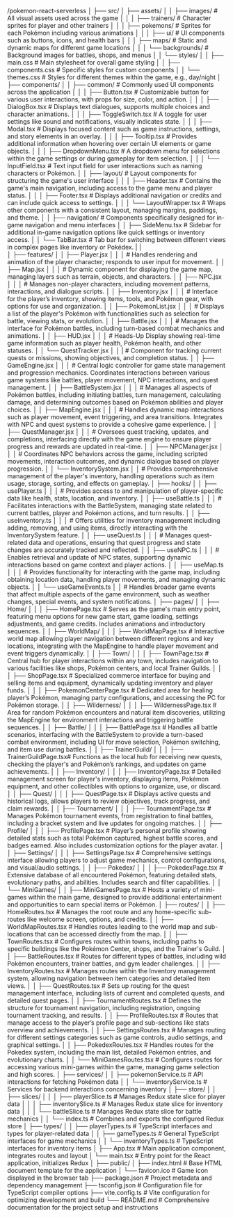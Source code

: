 /pokemon-react-serverless
│
├── src/
│   ├── assets/
│   │   ├── images/                 # All visual assets used across the game
│   │   │   ├── trainers/           # Character sprites for player and other trainers
│   │   │   ├── pokemons/           # Sprites for each Pokémon including various animations
│   │   │   ├── ui/                 # UI components such as buttons, icons, and health bars
│   │   │   ├── maps/               # Static and dynamic maps for different game locations
│   │   │   └── backgrounds/        # Background images for battles, shops, and menus
│   │   └── styles/
│   │       ├── main.css            # Main stylesheet for overall game styling
│   │       ├── components.css      # Specific styles for custom components
│   │       └── themes.css          # Styles for different themes within the game, e.g., day/night
│   ├── components/
│   │   ├── common/                 # Commonly used UI components across the application
│   │   │   ├── Button.tsx          # Customizable button for various user interactions, with props for size, color, and action.
│   │   │   ├── DialogBox.tsx       # Displays text dialogues, supports multiple choices and character animations.
│   │   │   ├── ToggleSwitch.tsx    # A toggle for user settings like sound and notifications, visually indicates state.
│   │   │   ├── Modal.tsx           # Displays focused content such as game instructions, settings, and story elements in an overlay.
│   │   │   ├── Tooltip.tsx         # Provides additional information when hovering over certain UI elements or game objects.
│   │   │   ├── DropdownMenu.tsx    # A dropdown menu for selections within the game settings or during gameplay for item selection.
│   │   │   └── InputField.tsx      # Text input field for user interactions such as naming characters or Pokémon.
│   │   ├── layout/                 # Layout components for structuring the game's user interface
│   │   │   ├── Header.tsx          # Contains the game's main navigation, including access to the game menu and player status.
│   │   │   ├── Footer.tsx          # Displays additional navigation or credits and can include quick access to settings.
│   │   │   └── LayoutWrapper.tsx   # Wraps other components with a consistent layout, managing margins, paddings, and theme.
│   │   ├── navigation/             # Components specifically designed for in-game navigation and menu interfaces
│   │       ├── SideMenu.tsx        # Sidebar for additional in-game navigation options like quick settings or inventory access.
│   │       └── TabBar.tsx          # Tab bar for switching between different views in complex pages like inventory or Pokédex.
|   |   
│   ├── features/
│   │   ├── Player.jsx
│   │   │   # Handles rendering and animation of the player character; responds to user input for movement.
│   │   ├── Map.jsx
│   │   │   # Dynamic component for displaying the game map, managing layers such as terrain, objects, and characters.
│   │   ├── NPC.jsx
│   │   │   # Manages non-player characters, including movement patterns, interactions, and dialogue scripts.
│   │   ├── Inventory.jsx
│   │   │   # Interface for the player’s inventory, showing items, tools, and Pokémon gear, with options for use and organization.
│   │   ├── PokemonList.jsx
│   │   │   # Displays a list of the player's Pokémon with functionalities such as selection for battle, viewing stats, or evolution.
│   │   ├── Battle.jsx
│   │   │   # Manages the interface for Pokémon battles, including turn-based combat mechanics and animations.
│   │   ├── HUD.jsx
│   │   │   # Heads-Up Display showing real-time game information such as player health, Pokémon health, and other statuses.
│   │   └── QuestTracker.jsx
│   │   |    # Component for tracking current quests or missions, showing objectives, and completion status.
│   │   ├── GameEngine.jsx
│   │   │   # Central logic controller for game state management and progression mechanics. Coordinates interactions between various game systems like battles, player movement, NPC interactions, and quest management.
│   │   ├── BattleSystem.jsx
│   │   │   # Manages all aspects of Pokémon battles, including initiating battles, turn management, calculating damage, and determining outcomes based on Pokémon abilities and player choices.
│   │   ├── MapEngine.jsx
│   │   │   # Handles dynamic map interactions such as player movement, event triggering, and area transitions. Integrates with NPC and quest systems to provide a cohesive game experience.
│   │   ├── QuestManager.jsx
│   │   │   # Oversees quest tracking, updates, and completions, interfacing directly with the game engine to ensure player progress and rewards are updated in real-time.
│   │   ├── NPCManager.jsx
│   │   │   # Coordinates NPC behaviors across the game, including scripted movements, interaction outcomes, and dynamic dialogue based on player progression.
│   │   └── InventorySystem.jsx
│   │       # Provides comprehensive management of the player's inventory, handling operations such as item usage, storage, sorting, and effects on gameplay.
│   ├── hooks/
│   │   ├── usePlayer.ts
│   │   │   # Provides access to and manipulation of player-specific data like health, stats, location, and inventory.
│   │   ├── useBattle.ts
│   │   │   # Facilitates interactions with the BattleSystem, managing state related to current battles, player and Pokémon actions, and turn results.
│   │   ├── useInventory.ts
│   │   │   # Offers utilities for inventory management including adding, removing, and using items, directly interacting with the InventorySystem feature.
│   │   ├── useQuest.ts
│   │   │   # Manages quest-related data and operations, ensuring that quest progress and state changes are accurately tracked and reflected.
│   │   ├── useNPC.ts
│   │   │   # Enables retrieval and update of NPC states, supporting dynamic interactions based on game context and player actions.
│   │   ├── useMap.ts
│   │   │   # Provides functionality for interacting with the game map, including obtaining location data, handling player movements, and managing dynamic objects.
│   │   └── useGameEvents.ts
│   │       # Handles broader game events that affect multiple aspects of the game environment, such as weather changes, special events, and system notifications.
│   ├── pages/
│   │   ├── Home/
│   │   │   ├── HomePage.tsx        # Serves as the game's main entry point, featuring menu options for new game start, game loading, settings adjustments, and game credits. Includes animations and introductory sequences.
│   │   ├── WorldMap/
│   │   │   ├── WorldMapPage.tsx    # Interactive world map allowing player navigation between different regions and key locations, integrating with the MapEngine to handle player movement and event triggers dynamically.
│   │   ├── Town/
│   │   │   ├── TownPage.tsx        # Central hub for player interactions within any town, includes navigation to various facilities like shops, Pokémon centers, and local Trainer Guilds.
│   │   │   ├── ShopPage.tsx        # Specialized commerce interface for buying and selling items and equipment, dynamically updating inventory and player funds.
│   │   │   ├── PokemonCenterPage.tsx # Dedicated area for healing player’s Pokémon, managing party configurations, and accessing the PC for Pokémon storage.
│   │   ├── Wilderness/
│   │   │   ├── WildernessPage.tsx  # Area for random Pokémon encounters and natural item discoveries, utilizing the MapEngine for environment interactions and triggering battle sequences.
│   │   ├── Battle/
│   │   │   ├── BattlePage.tsx      # Handles all battle scenarios, interfacing with the BattleSystem to provide a turn-based combat environment, including UI for move selection, Pokémon switching, and item use during battles.
│   │   ├── TrainerGuild/
│   │   │   ├── TrainerGuildPage.tsx# Functions as the local hub for receiving new quests, checking the player's and Pokémon’s rankings, and updates on game achievements.
│   │   ├── Inventory/
│   │   │   ├── InventoryPage.tsx   # Detailed management screen for player's inventory, displaying items, Pokémon equipment, and other collectibles with options to organize, use, or discard.
│   │   ├── Quest/
│   │   │   ├── QuestPage.tsx       # Displays active quests and historical logs, allows players to review objectives, track progress, and claim rewards.
│   │   ├── Tournament/
│   │   │   ├── TournamentPage.tsx  # Manages Pokémon tournament events, from registration to final battles, including a bracket system and live updates for ongoing matches.
│   │   ├── Profile/
│   │   │   ├── ProfilePage.tsx     # Player’s personal profile showing detailed stats such as total Pokémon captured, highest battle scores, and badges earned. Also includes customization options for the player avatar.
│   │   ├── Settings/
│   │   │   ├── SettingsPage.tsx    # Comprehensive settings interface allowing players to adjust game mechanics, control configurations, and visual/audio settings.
│   │   ├── Pokedex/
│   │   │   ├── PokedexPage.tsx     # Extensive database of all encountered Pokémon, featuring detailed stats, evolutionary paths, and abilities. Includes search and filter capabilities.
│   │   └── MiniGames/
│   │       ├── MiniGamesPage.tsx   # Hosts a variety of mini-games within the main game, designed to provide additional entertainment and opportunities to earn special items or Pokémon.
│   ├── routes/
│   │   ├── HomeRoutes.tsx          # Manages the root route and any home-specific sub-routes like welcome screen, options, and credits.
│   │   ├── WorldMapRoutes.tsx      # Handles routes leading to the world map and sub-locations that can be accessed directly from the map.
│   │   ├── TownRoutes.tsx          # Configures routes within towns, including paths to specific buildings like the Pokémon Center, shops, and the Trainer's Guild.
│   │   ├── BattleRoutes.tsx        # Routes for different types of battles, including wild Pokémon encounters, trainer battles, and gym leader challenges.
│   │   ├── InventoryRoutes.tsx     # Manages routes within the Inventory management system, allowing navigation between item categories and detailed item views.
│   │   ├── QuestRoutes.tsx         # Sets up routing for the quest management interface, including lists of current and completed quests, and detailed quest pages.
│   │   ├── TournamentRoutes.tsx    # Defines the structure for tournament navigation, including registration, ongoing tournament tracking, and results.
│   │   ├── ProfileRoutes.tsx       # Routes that manage access to the player’s profile page and sub-sections like stats overview and achievements.
│   │   ├── SettingsRoutes.tsx      # Manages routing for different settings categories such as game controls, audio settings, and graphical settings.
│   │   ├── PokedexRoutes.tsx       # Handles routes for the Pokedex system, including the main list, detailed Pokémon entries, and evolutionary charts.
│   │   └── MiniGamesRoutes.tsx     # Configures routes for accessing various mini-games within the game, managing game selection and high scores.
│   ├── services/
│   │   ├── pokemonService.ts       # API interactions for fetching Pokémon data
│   │   └── inventoryService.ts     # Services for backend interactions concerning inventory
│   ├── store/
│   │   ├── slices/
│   │   │   ├── playerSlice.ts      # Manages Redux state slice for player data
│   │   │   ├── inventorySlice.ts   # Manages Redux state slice for inventory data
│   │   │   └── battleSlice.ts      # Manages Redux state slice for battle mechanics
│   │   └── index.ts                # Combines and exports the configured Redux store
│   ├── types/
│   │   ├── playerTypes.ts          # TypeScript interfaces and types for player-related data
│   │   ├── gameTypes.ts            # General TypeScript interfaces for game mechanics
│   │   └── inventoryTypes.ts       # TypeScript interfaces for inventory items
│   ├── App.tsx                     # Main application component, integrates routes and layout
│   └── main.tsx                    # Entry point for the React application, initializes Redux
│
├── public/
│   ├── index.html                  # Base HTML document template for the application
│   └── favicon.ico                 # Game icon displayed in the browser tab
├── package.json                    # Project metadata and dependency management
├── tsconfig.json                   # Configuration file for TypeScript compiler options
├── vite.config.ts                  # Vite configuration for optimizing development and build
└── README.md                       # Comprehensive documentation for the project setup and instructions